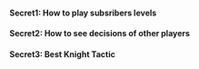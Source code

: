 #### Secret1: How to play subsribers levels
#### Secret2: How to see decisions of other players
#### Secret3: Best Knight Tactic